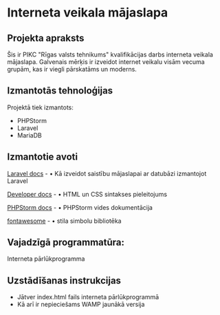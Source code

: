 # Interneta veikala mājaslapa

## Projekta apraksts

   Šis ir PIKC "Rīgas valsts tehnikums" kvalifikācijas darbs interneta veikala mājaslapa. Galvenais mērķis ir izveidot internet veikalu visām vecuma grupām, kas ir viegli pārskatāms un moderns.

## Izmantotās tehnoloģijas
Projektā tiek izmantots:

* PHPStorm
* Laravel
* MariaDB

## Izmantotie avoti
  [Laravel docs](https://laravel.com/docs/8.x/configuration) - •    Kā izveidot saistību mājaslapai ar datubāzi izmantojot Laravel

  [Developer docs](https://developer.mozilla.org/en-US/docs/Learn/HTML/Tables/Basics) - • HTML un CSS sintakses pieleitojums

 [PHPStorm docs](https://www.jetbrains.com/phpstorm/documentation/) - • PHPStorm vides dokumentācija
 
  [fontawesome](https://fontawesome.com/v5.15/icons?d=gallery&p=2) - • stila simbolu bibliotēka


## Vajadzīgā programmatūra:
Interneta pārlūkprogramma

## Uzstādīšanas instrukcijas

* Jātver index.html fails interneta pārlūkprogrammā
* Kā arī ir nepieciešams WAMP jaunākā versija
